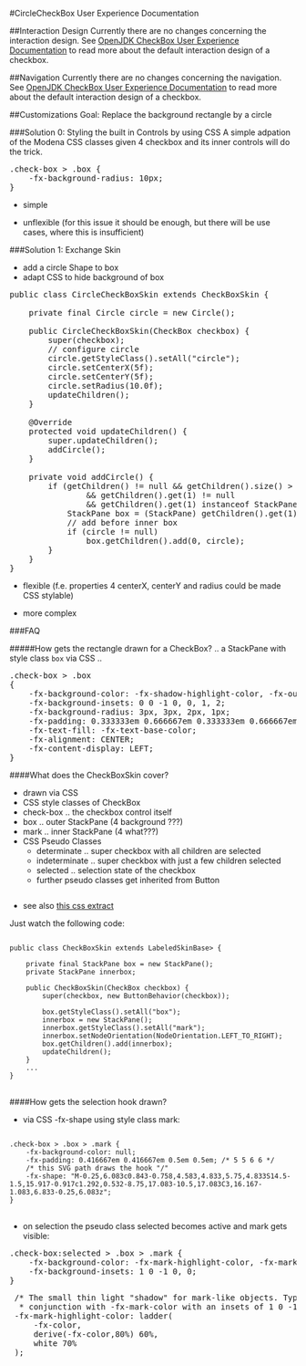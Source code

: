 #CircleCheckBox User Experience Documentation

##Interaction Design
Currently there are no changes concerning the interaction design. See <a href="https://wiki.openjdk.java.net/display/OpenJFX/CheckBox+User+Experience+Documentation">OpenJDK CheckBox User Experience Documentation</a> to read more about the default interaction design of a checkbox.

##Navigation
Currently there are no changes concerning the navigation. See <a href="https://wiki.openjdk.java.net/display/OpenJFX/CheckBox+User+Experience+Documentation">OpenJDK CheckBox User Experience Documentation</a> to read more about the default interaction design of a checkbox.

##Customizations
Goal: Replace the background rectangle by a circle

###Solution 0: Styling the built in Controls by using CSS
A simple adpation of the Modena CSS classes given 4 checkbox and its inner controls will do the trick.

<pre>
.check-box > .box {
	-fx-background-radius: 10px;
}
</pre>

+ simple
- unflexible (for this issue it should be enough, but there will be use cases, where this is insufficient)

###Solution 1: Exchange Skin
* add a circle Shape to box
* adapt CSS to hide background of box

<pre>
public class CircleCheckBoxSkin extends CheckBoxSkin {

	private final Circle circle = new Circle();

	public CircleCheckBoxSkin(CheckBox checkbox) {
		super(checkbox);
		// configure circle
		circle.getStyleClass().setAll("circle");
		circle.setCenterX(5f);
		circle.setCenterY(5f);
		circle.setRadius(10.0f);
		updateChildren();
	}

	@Override
	protected void updateChildren() {
		super.updateChildren();
		addCircle();
	}

	private void addCircle() {
		if (getChildren() != null && getChildren().size() > 1
				&& getChildren().get(1) != null
				&& getChildren().get(1) instanceof StackPane) {
			StackPane box = (StackPane) getChildren().get(1);
			// add before inner box			
			if (circle != null)
				box.getChildren().add(0, circle);
		}
	}
}
</pre>

+ flexible (f.e. properties 4 centerX, centerY and radius could be made CSS stylable)
- more complex

###FAQ

#####How gets the rectangle drawn for a CheckBox?
.. a StackPane with style class <code>box</code> via CSS ..

<pre>
.check-box > .box 
{
    -fx-background-color: -fx-shadow-highlight-color, -fx-outer-border, -fx-inner-border, -fx-body-color;
    -fx-background-insets: 0 0 -1 0, 0, 1, 2;
    -fx-background-radius: 3px, 3px, 2px, 1px;
    -fx-padding: 0.333333em 0.666667em 0.333333em 0.666667em; /* 4 8 4 8 */
    -fx-text-fill: -fx-text-base-color;
    -fx-alignment: CENTER;
    -fx-content-display: LEFT;
}
</pre>

####What does the CheckBoxSkin cover?
* drawn via CSS
* CSS style classes of CheckBox
 * check-box .. the checkbox control itself
 * box .. outer StackPane (4 background ???)
 * mark .. inner StackPane (4 what???)
* CSS Pseudo Classes
  * determinate .. super checkbox with all children are selected
  * indeterminate .. super checkbox with just a few children selected
  * selected .. selection state of the checkbox
  * further pseudo classes get inherited from Button
  
<img href="checkbox_in_determinate.png" />
  
* see also <a href="modena_extract.css">this css extract</a>

Just watch the following code:

<pre>
<code>
public class CheckBoxSkin extends LabeledSkinBase<CheckBox, ButtonBehavior<CheckBox>> {

    private final StackPane box = new StackPane();
    private StackPane innerbox;

    public CheckBoxSkin(CheckBox checkbox) {
        super(checkbox, new ButtonBehavior<CheckBox>(checkbox));

        box.getStyleClass().setAll("box");
        innerbox = new StackPane();
        innerbox.getStyleClass().setAll("mark");
        innerbox.setNodeOrientation(NodeOrientation.LEFT_TO_RIGHT);
        box.getChildren().add(innerbox);
        updateChildren();
    }
    ...
}
</code>
</pre>

####How gets the selection hook drawn?
* via CSS -fx-shape using style class mark:
<pre>
<code>
.check-box > .box > .mark {
    -fx-background-color: null;
    -fx-padding: 0.416667em 0.416667em 0.5em 0.5em; /* 5 5 6 6 */
    /* this SVG path draws the hook "/"
    -fx-shape: "M-0.25,6.083c0.843-0.758,4.583,4.833,5.75,4.833S14.5-1.5,15.917-0.917c1.292,0.532-8.75,17.083-10.5,17.083C3,16.167-1.083,6.833-0.25,6.083z";
}
</code>
</pre>

* on selection the pseudo class selected becomes active and mark gets visible:

<pre>
.check-box:selected > .box > .mark {
    -fx-background-color: -fx-mark-highlight-color, -fx-mark-color;
    -fx-background-insets: 1 0 -1 0, 0;
}
</pre>

<pre>
 /* The small thin light "shadow" for mark-like objects. Typically used in
  * conjunction with -fx-mark-color with an insets of 1 0 -1 0. */
 -fx-mark-highlight-color: ladder(
     -fx-color,
     derive(-fx-color,80%) 60%,
     white 70%
 );
</pre>



